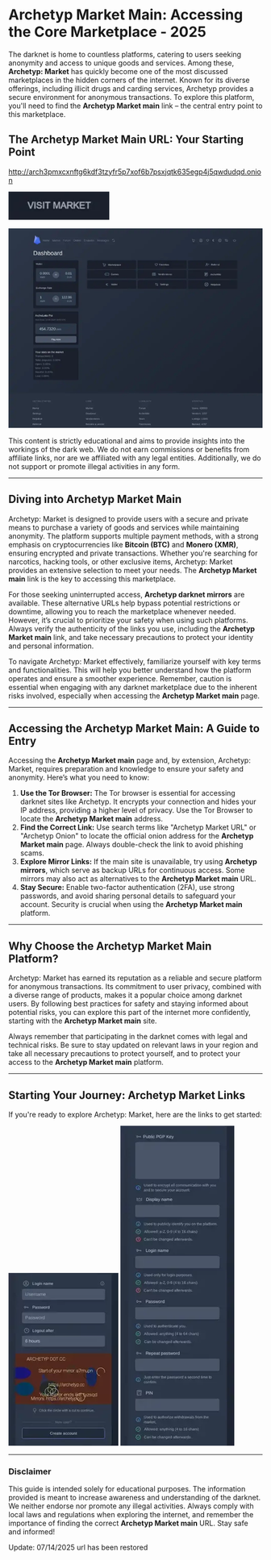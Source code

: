 # Archetyp Market Main: Accessing the Core Marketplace - 2025

The darknet is home to countless platforms, catering to users seeking anonymity and access to unique goods and services. Among these, **Archetyp: Market** has quickly become one of the most discussed marketplaces in the hidden corners of the internet. Known for its diverse offerings, including illicit drugs and carding services, Archetyp provides a secure environment for anonymous transactions. To explore this platform, you'll need to find the **Archetyp Market main** link – the central entry point to this marketplace.

## The Archetyp Market Main URL: Your Starting Point

http://arch3pmxcxnftg6kdf3tzyfr5p7xof6b7psxjqtk635egp4j5qwdudqd.onion

[<img src="/mockups/center.webp" width="200">](http://arch3pmxcxnftg6kdf3tzyfr5p7xof6b7psxjqtk635egp4j5qwdudqd.onion)

<a href="http://arch3pmxcxnftg6kdf3tzyfr5p7xof6b7psxjqtk635egp4j5qwdudqd.onion"><img src="/mockups/foreground.webp" alt="Archetyp Preview" style="max-width: 100%;"></a>

This content is strictly educational and aims to provide insights into the workings of the dark web. We do not earn commissions or benefits from affiliate links, nor are we affiliated with any legal entities. Additionally, we do not support or promote illegal activities in any form.

---

## Diving into Archetyp Market Main

Archetyp: Market is designed to provide users with a secure and private means to purchase a variety of goods and services while maintaining anonymity. The platform supports multiple payment methods, with a strong emphasis on cryptocurrencies like **Bitcoin (BTC)** and **Monero (XMR)**, ensuring encrypted and private transactions. Whether you're searching for narcotics, hacking tools, or other exclusive items, Archetyp: Market provides an extensive selection to meet your needs. The **Archetyp Market main** link is the key to accessing this marketplace.

For those seeking uninterrupted access, **Archetyp darknet mirrors** are available. These alternative URLs help bypass potential restrictions or downtime, allowing you to reach the marketplace whenever needed. However, it’s crucial to prioritize your safety when using such platforms. Always verify the authenticity of the links you use, including the **Archetyp Market main** link, and take necessary precautions to protect your identity and personal information.

To navigate Archetyp: Market effectively, familiarize yourself with key terms and functionalities. This will help you better understand how the platform operates and ensure a smoother experience. Remember, caution is essential when engaging with any darknet marketplace due to the inherent risks involved, especially when accessing the **Archetyp Market main** page.

---

## Accessing the Archetyp Market Main: A Guide to Entry

Accessing the **Archetyp Market main** page and, by extension, Archetyp: Market, requires preparation and knowledge to ensure your safety and anonymity. Here’s what you need to know:

1.  **Use the Tor Browser:** The Tor browser is essential for accessing darknet sites like Archetyp. It encrypts your connection and hides your IP address, providing a higher level of privacy. Use the Tor Browser to locate the **Archetyp Market main** address.
2.  **Find the Correct Link:** Use search terms like "Archetyp Market URL" or "Archetyp Onion" to locate the official onion address for the **Archetyp Market main** page. Always double-check the link to avoid phishing scams.
3.  **Explore Mirror Links:** If the main site is unavailable, try using **Archetyp mirrors**, which serve as backup URLs for continuous access. Some mirrors may also act as alternatives to the **Archetyp Market main** URL.
4.  **Stay Secure:** Enable two-factor authentication (2FA), use strong passwords, and avoid sharing personal details to safeguard your account. Security is crucial when using the **Archetyp Market main** platform.

---

## Why Choose the Archetyp Market Main Platform?

Archetyp: Market has earned its reputation as a reliable and secure platform for anonymous transactions. Its commitment to user privacy, combined with a diverse range of products, makes it a popular choice among darknet users. By following best practices for safety and staying informed about potential risks, you can explore this part of the internet more confidently, starting with the **Archetyp Market main** site.

Always remember that participating in the darknet comes with legal and technical risks. Be sure to stay updated on relevant laws in your region and take all necessary precautions to protect yourself, and to protect your access to the **Archetyp Market main** platform.

---

## Starting Your Journey: Archetyp Market Links

If you're ready to explore Archetyp: Market, here are the links to get started:

<a href="http://arch3pmxcxnftg6kdf3tzyfr5p7xof6b7psxjqtk635egp4j5qwdudqd.onion"><img src="/mockups/print.webp" alt="Archetyp Login" style="max-width: 100%;"></a>
<a href="http://arch3pmxcxnftg6kdf3tzyfr5p7xof6b7psxjqtk635egp4j5qwdudqd.onion"><img src="/mockups/min.webp" alt="Archetyp Register" style="max-width: 100%;"></a>

---

### Disclaimer

This guide is intended solely for educational purposes. The information provided is meant to increase awareness and understanding of the darknet. We neither endorse nor promote any illegal activities. Always comply with local laws and regulations when exploring the internet, and remember the importance of finding the correct **Archetyp Market main** URL. Stay safe and informed!





















Update:  07/14/2025 url has been restored
